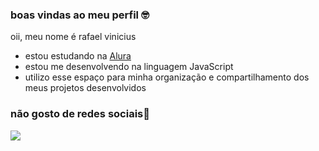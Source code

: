 ### boas vindas ao meu perfil 🤓

oii, meu nome é rafael vinicius 
- estou estudando na [Alura](https://www.alura.com.br)
- estou me desenvolvendo na linguagem JavaScript
- utilizo esse espaço para minha organização e compartilhamento dos meus projetos desenvolvidos

### não gosto de redes sociais🖤

![](https://media1.tenor.com/m/JDlLttYjH70AAAAd/geto-geto-suguru.gif)
